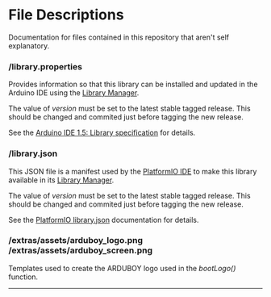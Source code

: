 # File Descriptions

Documentation for files contained in this repository that aren't self explanatory.

### /library.properties

Provides information so that this library can be installed and updated in the Arduino IDE using the [Library Manager](https://www.arduino.cc/en/Guide/Libraries#toc3).

The value of *version* must be set to the latest stable tagged release. This should be changed and commited just before tagging the new release.

See the [Arduino IDE 1.5: Library specification](https://github.com/arduino/Arduino/wiki/Arduino-IDE-1.5:-Library-specification) for details.

### /library.json

This JSON file is a manifest used by the [PlatformIO IDE](http://platformio.org/) to make this library available in its [Library Manager](http://docs.platformio.org/en/latest/librarymanager/index.html).

The value of *version* must be set to the latest stable tagged release. This should be changed and commited just before tagging the new release.

See the [PlatformIO library.json](http://docs.platformio.org/en/latest/librarymanager/config.html) documentation for details.

### /extras/assets/arduboy_logo.png<br>/extras/assets/arduboy_screen.png

Templates used to create the ARDUBOY logo used in the *bootLogo()* function.

----------

